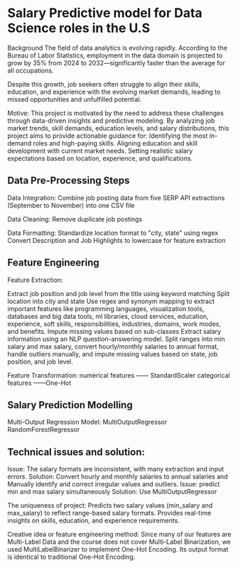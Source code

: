 # Salary Predictive model for Data Science roles in the U.S

Background
The field of data analytics is evolving rapidly. According to the Bureau of Labor Statistics, employment in the data domain is projected to grow by 35% from 2024 to 2032—significantly faster than the average for all occupations. 

Despite this growth, job seekers often struggle to align their skills, education, and experience with the evolving market demands, leading to missed opportunities and unfulfilled potential.

Motive:
This project is motivated by the need to address these challenges through data-driven insights and predictive modeling. By analyzing job market trends, skill demands, education levels, and salary distributions, this project aims to provide actionable guidance for:
Identifying the most in-demand roles and high-paying skills.
Aligning education and skill development with current market needs.
Setting realistic salary expectations based on location, experience, and qualifications.

## Data Pre-Processing Steps

Data Integration: 
Combine job posting data from five SERP API extractions (September to November) into one CSV file

Data Cleaning: 
Remove duplicate job postings

Data Formatting:
Standardize location format to "city, state" using regex
Convert Description and Job Highlights to lowercase for feature extraction

## Feature Engineering

Feature Extraction:

Extract job position and job level from the title using keyword matching
Split location into city and state
Use regex and synonym mapping to extract important features like programming languages, visualization tools, databases and big data tools, ml libraries, cloud services, education, experience, soft skills, responsibilities, industries, domains, work modes, and benefits. Impute missing values based on sub-classes
Extract salary information using an NLP question-answering model. Split ranges into min salary and max salary, convert hourly/monthly salaries to annual format, handle outliers manually, and impute missing values based on state, job position, and job level.

Feature Transformation:
numerical features —— StandardScaler
categorical features ——One-Hot 

## Salary Prediction Modelling
Multi-Output Regression Model:
MultiOutputRegressor
RandomForestRegressor

## Technical issues and solution:
Issue: The salary formats are inconsistent, with many extraction and input errors.
Solution: Convert hourly and monthly salaries to annual salaries and Manually identify and correct irregular values and outliers.
Issue: predict min and max salary simultaneously
Solution: Use MultiOutputRegressor

The uniqueness of project:
 Predicts two salary values (min_salary and max_salary) to reflect range-based salary formats.
Provides real-time insights on skills, education, and experience requirements.

Creative idea or feature engineering method:
Since many of our features are Multi-Label Data and the course does not cover Multi-Label Binarization, we used MultiLabelBinarizer to implement One-Hot Encoding. Its output format is identical to traditional One-Hot Encoding.

